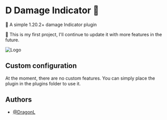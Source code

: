 
# D Damage Indicator 🔪
📌 A simple 1.20.2+ damage Indicator plugin  

📌 This is my first project, I'll continue to update it with more features in the future.

![Logo](https://cdn.discordapp.com/attachments/918509351499628596/1217750939856015441/banner.png?ex=660529f0&is=65f2b4f0&hm=2738f3b919569606ea2ea7f5df1c7c38a9edc006093b54e0fa59c24c22631de8&)


## Custom configuration

At the moment, there are no custom features. You can simply place the plugin in the plugins folder to use it.
## Authors

- [@DragonL](https://github.com/DragonL0508)

